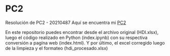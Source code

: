 # PC2
Resolución de PC2 - 20210487 
Aquí se encuentra mi [PC2](https://fabiogm-02.github.io/PC2/)

En este repositorio puedes encontrar desde el archivo original (HDI.xlsx), luego el código realizado en Python (index.ipynb) con su respectiva conversión a pagína web (index.html). Y por último, el excel corregido luego de la limpieza y el formateo (hdi_procesado.xlsx)
